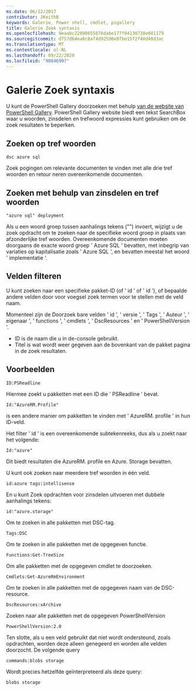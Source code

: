 ```yaml
---
ms.date: 06/12/2017
contributor: JKeithB
keywords: Galerie, Power shell, cmdlet, psgallery
title: Galerie Zoek syntaxis
ms.openlocfilehash: 9eaabc22090655076dabe177f04130738e081179
ms.sourcegitcommit: d757d64ea8c8af4d92596e8fbe15f2f40d48d3ac
ms.translationtype: MT
ms.contentlocale: nl-NL
ms.lasthandoff: 09/22/2020
ms.locfileid: "90846997"
---
```

# <a name="gallery-search-syntax"></a>Galerie Zoek syntaxis

U kunt de PowerShell Gallery doorzoeken met behulp [van de website van PowerShell Gallery](https://www.powershellgallery.com/). PowerShell Gallery website biedt een tekst SearchBox waar u woorden, zinsdelen en trefwoord expressies kunt gebruiken om de zoek resultaten te beperken.

## <a name="search-by-keywords"></a>Zoeken op tref woorden

```Syntax
dsc azure sql
```

Zoek pogingen om relevante documenten te vinden met alle drie tref woorden en retour neren overeenkomende documenten.

## <a name="search-using-phrases-and-keywords"></a>Zoeken met behulp van zinsdelen en tref woorden

```Syntax
"azure sql" deployment
```

Als u een woord groep tussen aanhalings tekens ("") invoert, wijzigt u de zoek opdracht om te zoeken naar de specifieke woord groep in plaats van afzonderlijke tref woorden. Overeenkomende documenten moeten doorgaans de exacte woord groep ' Azure SQL ' bevatten, met inbegrip van variaties op kapitalisatie zoals ' Azure SQL ', en bevatten meestal het woord ' implementatie '.

## <a name="filtering-on-fields"></a>Velden filteren

U kunt zoeken naar een specifieke pakket-ID (of ' id ' of ' id '), of bepaalde andere velden door voor voegsel zoek termen voor te stellen met de veld naam.

Momenteel zijn de Doorzoek bare velden ' id ', ' versie ', ' Tags ', ' Auteur ', ' eigenaar ', ' functions ', ' cmdlets ', ' DscResources ' en ' PowerShellVersion '.

- ID is de naam die u in de-console gebruikt.
- Titel is wat wordt weer gegeven aan de bovenkant van de pakket pagina in de zoek resultaten.

## <a name="examples"></a>Voorbeelden

```Syntax
ID:PSReadline
```

Hiermee zoekt u pakketten met een ID die ' PSReadline ' bevat.

```Syntax
Id:"AzureRM.Profile"
```

is een andere manier om pakketten te vinden met ' AzureRM. profile ' in hun ID-veld.

Het filter ' id ' is een overeenkomende subtekenreeks, dus als u zoekt naar het volgende:

```Syntax
Id:"azure"
```

Dit biedt resultaten die AzureRM. profile en Azure. Storage bevatten.

U kunt ook zoeken naar meerdere tref woorden in één veld.

```Syntax
id:azure tags:intellisense
```

En u kunt Zoek opdrachten voor zinsdelen uitvoeren met dubbele aanhalings tekens:

```Syntax
id:"azure.storage"
```

Om te zoeken in alle pakketten met DSC-tag.

```Syntax
Tags:DSC
```

Om te zoeken in alle pakketten met de opgegeven functie.

```Syntax
Functions:Get-TreeSize
```

Om alle pakketten met de opgegeven cmdlet te doorzoeken.

```Syntax
Cmdlets:Get-AzureRmEnvironment
```

Om te zoeken in alle pakketten met de opgegeven naam van de DSC-resource.

```Syntax
DscResources:xArchive
```

Zoeken naar alle pakketten met de opgegeven PowerShellVersion

```Syntax
PowerShellVersion:2.0
```

Ten slotte, als u een veld gebruikt dat niet wordt ondersteund, zoals opdrachten, worden deze alleen genegeerd en worden alle velden doorzocht. De volgende query

```Syntax
commands:blobs storage
```

Wordt precies hetzelfde geïnterpreteerd als deze query:

```Syntax
blobs storage
```
